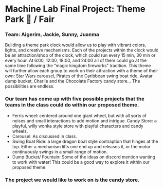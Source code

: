 # Machine Lab Final Project: Theme Park 🎪 / Fair

### Team: Aigerim, Jackie, Sunny, Juanma

Building a theme park clock would allow us to play with vibrant colors, lights, and creative mechanisms. Each of the projects within the clock would be an attraction/shop of the clock, which could run every 15 min, 30 min or every hour. At 6:00, 12:00, 18:00, and 24:00 all of them could go at the same time following the “magic kingdom fireworks” tradition. This theme will further allow each group to work on their attraction with a theme of their own: Star Wars carousel, Pirates of the Caribbean swing boat ride, Avatar dump bucket, Charlie and the Chocolate Factory candy store… The possibilities are endless. 

### Our team has come up with five possible projects that the teams in the class could do within our proposed theme.
- Ferris wheel: centered around one giant wheel, but with all sorts of noises and small interactions to add motion and intrigue.
Candy Store: a playful, willy wonka style store with playful characters and candy wheels.
- Carousel: As discussed in class.
- Swing Boat Ride: a large dragon boat style contraption that hinges at the top. Either a mechanism lifts one end up and releases it, or the motor continuously swings in a small range of motion.
- Dump Bucket/ Fountain: Some of the ideas on discord mention wanting to work with water! This could be a good way to explore it within our proposed theme. 


### The project we would like to work on is the candy store.
